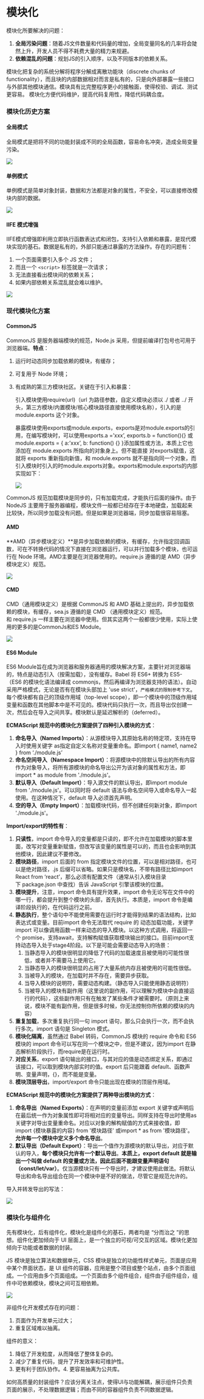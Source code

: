 # 模块化

模块化所要解决的问题：
1. **全局污染问题**：随着JS文件数量和代码量的增加，全局变量同名的几率将会陡然上升，开发人员不得不耗费大量的精力来规避。
2. **依赖混乱的问题**：规划JS的引入顺序，以及不同版本的依赖关系。

模块化把复杂的系统分解将程序分解成离散功能块（discrete chunks of functionality），而且块的内部数据相对而言是私有的，只是向外部暴露一些接口与外部其他模块通信。模块具有比完整程序更小的接触面，使得校验、调试、测试更容易。 模块化方便代码维护，提高代码复用性，降低代码耦合度。

### 模块化历史方案

#### 全局模式

全局模式是把将不同的功能封装成不同的全局函数，容易命名冲突，造成全局变量污染。

![](/front-end/basics/javascript/164.png)

#### 单例模式

单例模式是简单对象封装，数据和方法都是对象的属性，不安全，可以直接修改模块内部的数据。

![](/front-end/basics/javascript/165.png)

#### IIFE 模式增强

IIFE模式增强即利用立即执行函数表达式和闭包，支持引入依赖和暴露，是现代模块实现的基石。数据是私有的，外部只能通过暴露的方法操作。存在的问题有：
1. 一个页面需要引入多个 JS 文件；
2. 而且一个 `<script>` 标签就是一次请求；
3. 无法直接看出模块间的依赖关系；
4. 如果内部依赖关系混乱就会难以维护。

![](/front-end/basics/javascript/166.png)

### 现代模块化方案

#### CommonJS

CommonJS 是服务器端模块的规范，Node.js 采用，但提前编译打包号也可用于浏览器端。**特点**：
1. 运行时动态同步加载依赖的模块，有缓存；
2. 可复用于 Node 环境；
3. 有成熟的第三方模块社区。关键在于引入和暴露：

    引入模块使用require(url)（url 为路径参数，自定义模块必须以 ./ 或者 ../ 开头，第三方模块/内置模块/核心模块路径直接使用模块名称），引入的是module.exports 这个对象。

    暴露模块使用exports或module.exports，exports是对module.exports的引用，在编写模块时，可以使用exports.a =’xxx’, exports.b = function(){} 或module.exports = { a:’xxx’, b: function() {} }添加属性或方法，本质上它也添加在 module.exports 所指向的对象身上。但不能直接 对exports赋值，这就将 exports 重新指向新值，和 module.exports 就不是指向同一个对象，而引入模块时引入的时module.exports对象。exports和module.exports的内部实现如下：

    ![](/front-end/basics/javascript/167.png)

CommonJS 规范加载模块是同步的，只有加载完成，才能执行后面的操作。由于 NodeJS 主要用于服务器编程，模块文件一般都已经存在于本地硬盘，加载起来比较快，所以同步加载没有问题。但是如果是浏览器端，同步加载很容易阻塞。

#### AMD

**AMD（异步模块定义）**是异步加载依赖的模块，有缓存，允许指定回调函数，可在不转换代码的情况下直接在浏览器运行，可以并行加载多个模块，也可运行在 Node 环境。AMD主要是在浏览器使用的。require.js 遵循的是 AMD（异步模块定义）规范。

![](/front-end/basics/javascript/168.png)

#### CMD

CMD（通用模块定义）是根据 CommonJS 和 AMD 基础上提出的，异步加载依赖的模块，有缓存，sea.js 遵循的是 CMD （通用模块定义）规范。和 require.js 一样主要在浏览器中使用。但其实这两个一般都很少使用，实际上使用的更多的是CommonJs和ES Module。

![](/front-end/basics/javascript/169.png)

#### ES6 Module

ES6 Module旨在成为浏览器和服务器通用的模块解决方案，主要针对浏览器端的，特点是动态引入（按需加载），没有缓存。Babel 将 ES6+ 转换为 ES5- （ES6 的模块化语法编译成 commonjs，然后再编译为浏览器支持的语法）。自动采用严格模式，无论是否有在模块头部加上 'use strict'，`严格模式的限制参考下文`。每个模块都有自己的顶级作用域（top-level scope），即一个模块中的顶级作用域变量和函数在其他脚本中是不可见的。模块代码只执行一次，而且导出仅创建一次，然后会在导入之间共享。模块默认是延迟解析的（deferred）。

**ECMAScript 规范中的模块化方案提供了四种引入模块的方式**：
1. **命名导入（Named Imports）**：从源模块导入其原始名称的特定项，支持在导入时使用关键字 as指定自定义名称对变量重命名。即import { name1, name2 } from ‘./module.js’
2. **命名空间导入（Namespace Import）**：将源模块中的除默认导出的所有内容作为对象导入，将所有源模块的命名导出公开为该对象的属性和方法，即import * as module from './module.js'。
3. **默认导入（Default Import）**：导入源文件的默认导出，即import module from './module.js'。可以同时将 default 语法与命名空间导入或命名导入一起使用。在这种情况下，default 导入必须首先声明。
4. **空的导入（Empty Import）**：加载模块代码，但不创建任何新对象，即import './module.js'。

**Import/export的特性有**：
1. **只读性**，import 命令导入的变量都是只读的，即不允许在加载模块的脚本里面，改写对变量重新赋值，但改写该变量的属性是可以的，而且也会影响到其他模块，因此建议不要修改。
2. **模块路径**，import 后面的 from 指定模块文件的位置，可以是相对路径，也可以是绝对路径，.js 后缀可以省略。如果只是模块名，不带有路径比如import React from ‘react’，那么必须有配置文件（通常从引入模块目录下 package.json 中查找）告诉 JavaScript 引擎该模块的位置。
3. **模块提升**，注意，import 命令具有提升效果，import 命令无论写在文件中的哪一行，都会提升到整个模块的头部，首先执行。本质是，import 命令是编译阶段执行的，在代码运行之前。
4. **静态执行**，整个语句中不能使用需要在运行时才能得到结果的语法结构，比如表达式或变量。目前import 命令无法取代 require 的 动态加载功能，关键字 import 可以像调用函数一样来动态的导入模块。以这种方式调用，将返回一个 promise，支持await，支持解构赋值获取模块输出的接口。目前import支持动态导入处于stage4阶段。以下是可能会需要动态导入的场景：
    1. 当静态导入的模块很明显的降低了代码的加载速度且被使用的可能性很低，或者并不需要马上使用它。
    2. 当静态导入的模块很明显的占用了大量系统内存且被使用的可能性很低。
    3. 当被导入的模块，在加载时并不存在，需要异步获取。
    4. 当导入模块的说明符，需要动态构建。（静态导入只能使用静态说明符）
    5. 当被导入的模块有副作用（这里说的副作用，可以理解为模块中会直接运行的代码），这些副作用只有在触发了某些条件才被需要时。（原则上来说，模块不能有副作用，但是很多时候，你无法控制你所依赖的模块的内容）
5. **重复加载**，多次重复执行同一句 import 语句，那么只会执行一次，而不会执行多次。import 语句是 Singleton 模式。
6. **模块化隔离**，虽然通过 Babel 转码，CommonJS 模块的 require 命令和 ES6 模块的 import 命令可以写在同一个模块之中，但是不建议，因为import 在静态解析阶段执行，而require是在运行时。
7. **对应关系**，export 语句输出的接口，与其对应的值是动态绑定关系，即通过该接口，可以取到模块内部实时的值。export 后只能跟着 default、函数声明、变量声明，{}，而不能是变量。
8. **模块顶层导出**，import/export 命令只能出现在模块的顶层作用域。

**ECMAScript 规范中的模块化方案提供了两种导出模块的方式**：
1. **命名导出（Named Exports）**：在声明的变量前添加 export 关键字或声明后在最后统一作为对象属性即可将相对应的变量导出。同样支持在导出时使用as关键字对导出变量重命名。对应以对象的解构赋值的方式来接收值，即import {模块暴露的内容} from '模块路径' 或import * as  from '模块路径'。**允许每一个模块中定义多个命名导出**。
2. **默认导出（Default Export）**：导出一个值作为源模块的默认导出，对应于默认的导入，**每个模块只允许有一个默认导出**。**本质上，export default 就是输出一个叫做 default 的变量或方法，因此后面不能跟变量声明语句（const/let/var）**。仅当源模块只有一个导出时，才建议使用此做法。将默认导出和命名导出组合在同一个模块中是不好的做法，尽管它是规范允许的。

导入并转发导出的写法：

![](/front-end/basics/javascript/170.png)

### 模块化与组件化

先有模块化，后有组件化，模块化是组件化的基石，两者均是 “分而治之 ”的思想。组件化更加倾向于 UI 层面上，是一个独立的可视/可交互的区域。模块化更加倾向于功能或者数据的封装。

JS 模块是独立算法和数据单元，CSS 模块是独立的功能性样式单元，页面是应用中某个界面状态，是 UI 组件的容器，应用是整个项目或整个站点，由多个页面组成。一个应用由多个页面组成。一个页面由多个组件组合，组件由子组件组合，组件中可依赖模块，模块之间可互相依赖。

![](/front-end/basics/javascript/171.png)

非组件化开发模式存在的问题：
1. 页面作为开发单元过大；
2. 重复区域难以抽离。

组件的意义：
1. 降低了开发粒度，从而降低了整体复杂的。
2. 减少了重复代码，提升了开发效率和可维护性。
3. 更有利于团队协作。4. 更容易抽离为公共库。 

如何高质量的封装组件？应该分离关注点，使得UI与功能解耦，展示组件只负责页面的展示，不处理数据逻辑；而由不同的容器组件负责不同数据逻辑。
